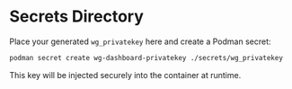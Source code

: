 # Secrets Directory

Place your generated `wg_privatekey` here and create a Podman secret:

```bash
podman secret create wg-dashboard-privatekey ./secrets/wg_privatekey
```

This key will be injected securely into the container at runtime.
